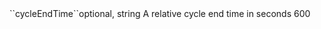 <tr><td>``cycleEndTime``</td><td>optional, string</td>
    <td>A relative cycle end time in seconds</td>
    <td>600</td><td></td></tr>
    